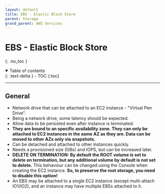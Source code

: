 ```yaml
---
layout: default
title: EBS - Elastic Block Store
parent: Storage
grand_parent: AWS Services
---
```


# EBS - Elastic Block Store
{: .no_toc }

<details open markdown="block">
  <summary>
    Table of contents
  </summary>
  {: .text-delta }
- TOC
{:toc}
</details>

---

## General

- Network drive that can be attached to an EC2 instance - "Virtual Pen Drive". 
- Being a network drive, some latency should be expected.
- Allow data to be persisted even after instance is terminated.
- **They are bound to an specific availability zone. They can only be attached to EC2 instances in the same AZ as they are. Data can be moved to other AZs only via snapshots.**
- Can be detached and attached to other instances quickly.
- Needs a provisioned size (GBs) and IOPS, but can be increased later.
- **DELETE ON TERMINATION: By default the ROOT volume is set to delete on termination, but any additional volume by default is not set to delete.** This behaviour can be changed using the Console when creating the EC2 instance. **So, to preserve the root storage, you need to disable this option!**
- An EBS may be attached to a single EC2 instance (except multi-attach IO1/IO2), and an instance may have multiple EBSs attached to it.
